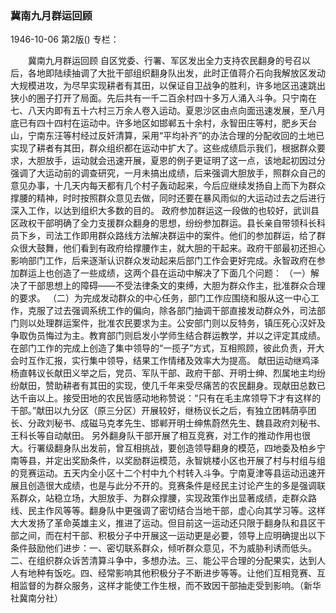 ### 冀南九月群运回顾

1946-10-06
第2版()
专栏：

　　冀南九月群运回顾
    自区党委、行署、军区发出全力支持农民翻身的号召以后，各地即陆续抽调了大批干部组织翻身队出发，此时正值蒋介石向我解放区发动大规模进攻，为尽早实现耕者有其田，以保证自卫战争的胜利，许多地区迅速跳出狭小的圈子打开了局面。先后共有一千二百余村四十多万人涌入斗争。只宁南在七、八天内即有五十六村三万余人卷入运动。夏恩沙区由点向面迅速发展，至八月底已有四十四村在运动中。许多地区如邯郸五十余村，永智田庄等村，肥乡天台山，宁南东汪等村经过反奸清算，采用“平均补齐”的办法合理的分配收回的土地已实现了耕者有其田，群众组织都在运动中扩大了。这些成绩启示我们，根据群众要求，大胆放手，运动就会迅速开展，夏恩的例子更证明了这一点，该地起初因过分强调了大运动前的调查研究，一月未搞出成绩，后来强调大胆放手，照群众自己的意见办事，十几天内每天都有几个村子轰动起来，今后应继续发扬自上而下为群众撑腰的精神，时时按照群众意见去做，同时还要在暴风雨似的大运动过去之后进行深入工作，以达到组织大多数的目的。
    政府参加群运这一段做的也较好，武训县区政权干部明确了全力支援群众翻身的思想，纷纷参加群运。县长亲自带领科长科员下乡，司法工作即用群众路线方法解决群运中的案件。他们的参加群运，给了群众很大鼓舞，他们看到有政府给撑腰作主，就大胆的干起来。政府干部最初还担心影响部门工作，后来逐渐认识群众发动起来后部门工作会更好完成。永智政府在参加群运上也创造了一些成绩，这两个县在运动中解决了下面几个问题：
    （一）解决了干部思想上的障碍——不受法律条文的束缚，大胆为群众作主，批准群众合理的要求。
    （二）为完成发动群众的中心任务，部门工作应围绕和服从这一中心工作，克服了过去强调系统工作的偏向，除各部门抽调干部直接发动群众外，司法部门则以处理群运案件，批准农民要求为主。公安部门则以反特务，镇压死心汉奸及争取伪员悔过为主。教育部门则启发小学师生结合群运教学，并以之评定其成绩。在部门工作的完成上创造了集中领导的“一揽子”方式，互相照顾，彼此负责，开大会时互作汇报，实行集中领导，结果工作情绪及效率大为提高。
    献田运动继鸡泽杨直韩议长献田义举之后，党员、军队干部、政府干部、开明士绅、烈属地主均纷纷献田，赞助耕者有其田的实现，使几千年来受尽痛苦的农民翻身。现献田总数已达千亩以上。接受田地的农民皆感动地称赞说：“只有在毛主席领导下才有这样的干部。”献田以九分区（原三分区）开展较好，继杨议长之后，有独立团韩荫亭团长、分政刘秘书、成磁马克孝先生、邯郸开明士绅焦蔚然先生、魏县政府刘秘书、王科长等自动献田。
    另外翻身队干部开展了相互竞赛，对工作的推动作用也很大。行署级翻身队出发前，曾互相挑战，要创造领导翻身的模范，四地委及柏乡宁南等县，并定出奖励条件，以奖励群运模范，永智姚楼小区也开展了村与村组与组的竞赛运动。五天内全小区十二个村中九个村转入斗争。宁南夏津等县运动迅速开展且创造很大成绩，也是与此分不开的。竞赛条件是经民主讨论产生的多是强调联系群众，站稳立场，大胆放手、为群众撑腰，实现政策作出显著成绩，走群众路线、民主作风等等。翻身队中更强调了密切结合当地干部，虚心向其学习等。这样大大发扬了革命英雄主义，推进了运动。但目前这一运动还只限于翻身队和县区干部之间，而在村干部、积极分子中开展这一运动更是必要，领导上应明确提出以下条件鼓励他们进步：一、密切联系群众，倾听群众意见，不为威胁利诱而低头。二、在组织群众诉苦清算斗争中，多想办法。三、能公平合理的分配果实，达到人人有地种有饭吃。四、经常影响其他积极分子不断进步等等。让他们互相竞赛、互相监督的为群众服务，这样才能使工作生根，而不致因干部抽走受到影响。（新华社冀南分社）
